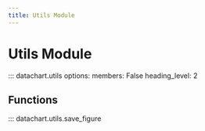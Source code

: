 ```yaml
---
title: Utils Module
---
```


# Utils Module

::: datachart.utils
    options:
        members: False
        heading_level: 2


## Functions

::: datachart.utils.save_figure
